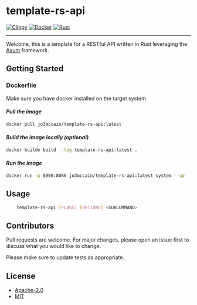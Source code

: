 # template-rs-api

[![Clippy](https://github.com/FL03/template-rs-api/actions/workflows/clippy.yml/badge.svg)](https://github.com/FL03/template-rs-api/actions/workflows/clippy.yml)
[![Docker](https://github.com/FL03/template-rs-api/actions/workflows/docker.yml/badge.svg)](https://github.com/FL03/template-rs-api/actions/workflows/docker.yml)
[![Rust](https://github.com/FL03/template-rs-api/actions/workflows/rust.yml/badge.svg)](https://github.com/FL03/template-rs-api/actions/workflows/rust.yml)

***

Welcome, this is a template for a RESTful API written in Rust leveraging the [Axum](https://docs.rs/axum) framework.

## Getting Started

### Dockerfile

Make sure you have docker installed on the target system

#### *Pull the image*

```bash
docker pull jo3mccain/template-rs-api:latest
```

#### *Build the image locally (optional)*

```bash
docker buildx build --tag template-rs-api:latest .
```

#### *Run the image*

```bash
docker run -p 8080:8080 jo3mccain/template-rs-api:latest system --up
```

## Usage

```bash
    template-rs-api [FLAGS] [OPTIONS] <SUBCOMMAND>
```

## Contributors

Pull requests are welcome. For major changes, please open an issue first to discuss what you would like to change.

Please make sure to update tests as appropriate.

## License

- [Apache-2.0](https://choosealicense.com/licenses/apache-2.0/)
- [MIT](https://choosealicense.com/licenses/mit/)
